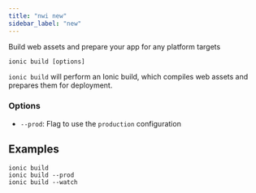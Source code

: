 ```yaml
---
title: "nwi new"
sidebar_label: "new"
---
```


Build web assets and prepare your app for any platform targets

```shell
ionic build [options]
```

`ionic build` will perform an Ionic build, which compiles web assets and prepares them for deployment.

### Options

 - `--prod`: Flag to use the `production` configuration 
      

## Examples

```shell
ionic build 
ionic build --prod
ionic build --watch
```